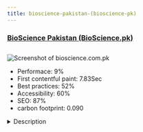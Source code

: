 ```yaml
---
title: bioscience-pakistan-(bioscience-pk)
---
```


<div style="height: 3rem">
  <a href="http://www.bioscience.com.pk"><h3>BioScience Pakistan (BioScience.pk)</h3></a>
</div>
<img loading="lazy" src="/images/thumbs/bioscience.com.pk.jpg" alt="Screenshot of bioscience.com.pk" />
<ul>
  <li>Performace: 9%</li>
  <li>
    First contentful paint:
    7.83Sec
  </li>
  <li>Best practices: 52%</li>
  <li>Accessibility: 60%</li>
  <li>SEO: 87%</li>
  <li>carbon footprint: 0.090</li>
</ul>
<details>
  <summary>Description</summary>
  <p>BioScience.com.pk is a website/blog for reading quality content related to Biomolecules, Intermediary Metabolism, Clinical Biochemistry, Molecular Biology, Biophysical Chemistry and Biology recent trends updates. We take care of all the content here, and all content is written by qualified Doctors, Technologist, Nurses, and Teachers. All content is published under the author profile. At the same time, we also let Biology Guest Bloggers and Lecturer to write a guest post on the blog. The purpose is to help other biology bloggers to reach out to a new audience base and share more quality materials from subject experts.

Science Animations provide students with fun and innovative ways of learning. Free live timed online tests with instant feedback and explanations will help you refine your test taking skills. Most of the materials offered are licensed by the respective institutes under a Creative Commons License.Currently, BioScience.com.pk is using YT Framework and a responsive theme. For content, BioScience.com.pk is using the latest version of K2 Joomla extension.</p>
</details>

